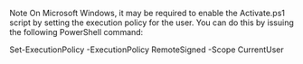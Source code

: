 Note On Microsoft Windows, it may be required to enable the Activate.ps1 script by setting the execution policy for the user. You can do this by issuing the following PowerShell command:

Set-ExecutionPolicy -ExecutionPolicy RemoteSigned -Scope CurrentUser